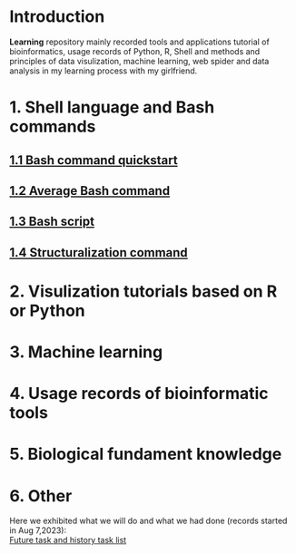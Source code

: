 # Introduction
**Learning** repository mainly recorded tools and applications tutorial of bioinformatics, usage records of Python, R, Shell and methods and principles of data visulization, machine learning, web spider and data analysis in my learning process with my girlfriend.

# 1. Shell language and Bash commands
## [1.1 Bash command quickstart](https://github.com/CocoConstant/Learning/wiki/1.1-BASH-Entry-level)
## [1.2 Average Bash command](https://github.com/CocoConstant/Learning/wiki/1.2-Average-BASH-Command)
## [1.3 Bash script](https://github.com/CocoConstant/Learning/wiki/1.3-Bash-Script)
## [1.4 Structuralization command](https://github.com/CocoConstant/Learning/wiki/1.4-Structuralization-Command)


# 2. Visulization tutorials based on R or Python

# 3. Machine learning

# 4. Usage records of bioinformatic tools 

# 5. Biological fundament knowledge

# 6. Other

Here we exhibited what we will do and what we had done (records started in Aug 7,2023):  
[Future task and history task list](https://github.com/CocoConstant/Learning/wiki/Future-task-and-history-task-list)
